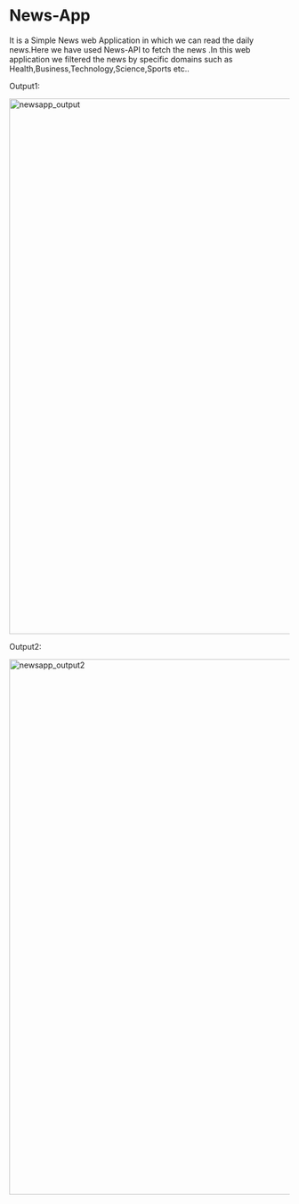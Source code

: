
# News-App
It is a Simple News web Application in which we can read the daily news.Here we have used News-API to fetch the news .In this web application we filtered the news by specific domains such as Health,Business,Technology,Science,Sports etc..


Output1:

<img width="960" alt="newsapp_output" src="https://github.com/Niketh23/News-App/assets/91015006/3c419e68-e350-48db-ae93-34536f7f64da">

Output2:

<img width="960" alt="newsapp_output2" src="https://github.com/Niketh23/News-App/assets/91015006/1dbe09e7-5d8f-4b96-a7ce-a2cb41d586a6">
